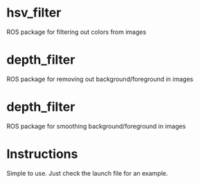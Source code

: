 # hsv_filter
ROS package for filtering out colors from images

# depth_filter
ROS package for removing out background/foreground in images

# depth_filter
ROS package for smoothing background/foreground in images

# Instructions
Simple to use. Just check the launch file for an example.
